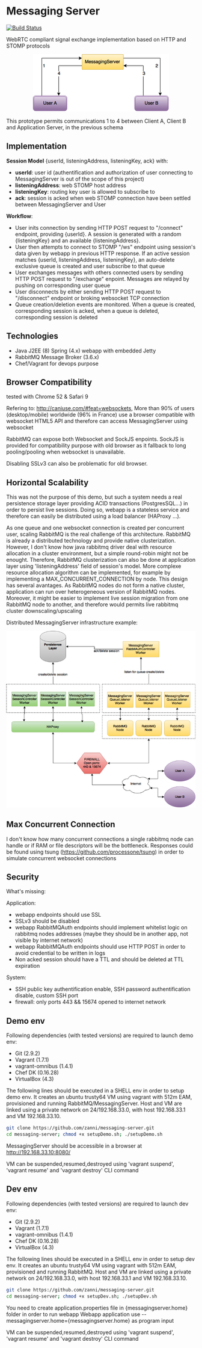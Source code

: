 # Messaging Server 
[![Build Status](https://travis-ci.org/zanni/messaging-server.svg?branch=master)](https://travis-ci.org/zanni/messaging-server)

WebRTC compliant signal exchange implementation based on HTTP and STOMP protocols

<p align="center">
  <img src="https://github.com/zanni/messaging-server/raw/master/webrtc.png?raw=true" alt="Sublime's custom image"/>
</p>

This prototype permits communications 1 to 4  between Client A, Client B and Application Server, in the previous schema

## Implementation

**Session Model** {userId, listeningAddress, listeningKey, ack} with:
- **userId**: user id (authentification and authorization of user connecting to MessagingServer is out of the scope of this project)
- **listeningAddress**: web STOMP host address
- **listeningKey**: routing key user is allowed to subscribe to
- **ack**: session is acked when web STOMP connection have been settled between MessagingServer and User

**Workflow**:
- User inits connection by sending HTTP POST request to "/connect" endpoint, providing {userId}. A session is generated with a random {listeningKey} and an available {listeningAddress}.
- User then attempts to connect to STOMP "/ws" endpoint using session's data given by webapp in previous HTTP response. If an active session matches {userId, listeningAddress, listeningKey}, an auto-delete exclusive queue is created and user subscribe to that queue
- User exchanges messages with others connected users by sending HTTP POST request to "/exchange" enpoint. Messages are relayed by pushing on corresponding user queue
- User disconnects by either sending HTTP POST request to "/disconnect" endpoint or broking websocket TCP connection
- Queue creation/deletion events are monitored. When a queue is created, corresponding session is acked, when a queue is deleted, corresponding session is deleted

## Technologies
- Java J2EE (8) Spring (4.x) webapp with embedded Jetty
- RabbitMQ Message Broker (3.6.x)
- Chef/Vagrant for devops purpose

## Browser Compatibility 
tested with Chrome 52 & Safari 9

Refering to: http://caniuse.com/#feat=websockets, More than 90% of users (desktop/mobile) worldwide (96% in France) use a browser compatible with websocket HTML5 API and therefore can access MessagingServer using websocket

RabbitMQ can expose both Websocket and SockJS enpoints. SockJS is provided for compatibility purpose with old browser as it fallback to long pooling/pooling when websocket is unavailable.

Disabling SSLv3 can also be problematic for old browser.

## Horizontal Scalability

This was not the purpose of this demo, but such a system needs a real persistence storage layer providing ACID transactions (PostgresSQL...) in order to persist live sessions. Doing so, webapp is a stateless service and therefore can easily be distributed using a load balancer (HAProxy ...). 

As one queue and one websocket connection is created per concurrent user, scaling RabbitMQ is the real challenge of this architecture. RabbitMQ is already a distributed technology and provide native clusterization. However, I don't know how java rabbitmq driver deal with resource allocation in a cluster environment, but a simple round-robin might not be enought. Therefore, RabbitMQ clusterization can also be done at application layer using 'listeningAddress' field of session's model. More complexe resource allocation algorithm can be implemented, for example by implementing a MAX_CONCURRENT_CONNECTION by node. This design has several avantages. As RabbitMQ nodes do not form a native cluster, application can run over heterogeneous version of RabbitMQ nodes. Moreover, it might be easier to implement live session migration from one RabbitMQ node to another, and therefore would permits live rabbitmq cluster downscaling/upscaling

Distributed MessagingServer infrastructure example:

<p align="center">
  <img src="https://github.com/zanni/messaging-server/raw/master/messagingserver_distributed.png?raw=true" alt="Sublime's custom image"/>
</p>

## Max Concurrent Connection

I don't know how many concurrent connections a single rabbitmq node can handle or if RAM or file descriptors will be the bottleneck.
Responses could be found using tsung (https://github.com/processone/tsung) in order to simulate concurrent websocket connections

## Security 

What's missing:

Application:
- webapp endpoints should use SSL
- SSLv3 should be disabled
- webapp RabbitMQAuth endpoints should implement whitelist logic on rabbitmq nodes addresses (maybe they should be in another app, not visible by internet network)
- webapp RabbitMQAuth endpoints should use HTTP POST in order to avoid credential to be written in logs
- Non acked session should have a TTL and should be deleted at TTL expiration

System:
- SSH public key authentification enable, SSH password authentification disable, custom SSH port
- firewall: only ports 443 && 15674 opened to internet network

## Demo env

Following dependencies (with tested versions) are required to launch demo env:
 - Git (2.9.2)
 - Vagrant (1.7.1)
 - vagrant-omnibus (1.4.1)
 - Chef DK (0.16.28)
 - VirtualBox (4.3)

The following lines should be executed in a SHELL env in order to setup demo env. It creates an ubuntu trusty64 VM using vagrant with 512m EAM, provisioned and running RabbitMQ/MessagingServer. Host and VM are linked using a private network on 24/192.168.33.0, with host 192.168.33.1 and VM 192.168.33.10.

```sh
git clone https://github.com/zanni/messaging-server.git
cd messaging-server; chmod +x setupDemo.sh; ./setupDemo.sh
```

MessagingServer should be accessible in a browser at http://192.168.33.10:8080/

VM can be suspended,resumed,destroyed using 'vagrant suspend', 'vagrant resume' and 'vagrant destroy' CLI command

## Dev env

Following dependencies (with tested versions) are required to launch dev env:
 - Git (2.9.2)
 - Vagrant (1.7.1)
 - vagrant-omnibus (1.4.1)
 - Chef DK (0.16.28)
 - VirtualBox (4.3)

The following lines should be executed in a SHELL env in order to setup dev env. It creates an ubuntu trusty64 VM using vagrant with 512m EAM, provisioned and running RabbitMQ. Host and VM are linked using a private network on 24/192.168.33.0, with host 192.168.33.1 and VM 192.168.33.10.

```sh
git clone https://github.com/zanni/messaging-server.git
cd messaging-server; chmod +x setupDev.sh; ./setupDev.sh
```

You need to create application.properties file in {messagingserver.home} folder in order to run webapp
Webapp application use --messagingserver.home={messagingserver.home} as program input

VM can be suspended,resumed,destroyed using 'vagrant suspend', 'vagrant resume' and 'vagrant destroy' CLI command